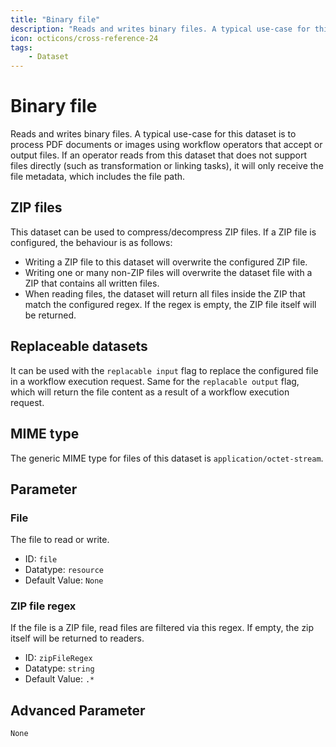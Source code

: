 ```yaml
---
title: "Binary file"
description: "Reads and writes binary files. A typical use-case for this dataset is to process PDF documents or images."
icon: octicons/cross-reference-24
tags: 
    - Dataset
---
```

# Binary file
<!-- This file was generated - DO NOT CHANGE IT MANUALLY -->



Reads and writes binary files. A typical use-case for this dataset is to process PDF documents or images using workflow operators that accept or output files. If an operator reads from this dataset that does not support files directly (such as transformation or linking tasks), it will only receive the file metadata, which includes the file path.

## ZIP files

This dataset can be used to compress/decompress ZIP files. If a ZIP file is configured, the behaviour is as follows:
- Writing a ZIP file to this dataset will overwrite the configured ZIP file.
- Writing one or many non-ZIP files will overwrite the dataset file with a ZIP that contains all written files.
- When reading files, the dataset will return all files inside the ZIP that match the configured regex. If the regex is empty, the ZIP file itself will be returned.

## Replaceable datasets

It can be used with the `replacable input` flag to replace the configured file in a workflow execution request.
Same for the `replacable output` flag, which will return the file content as a result of a workflow execution request.

## MIME type

The generic MIME type for files of this dataset is `application/octet-stream`.


## Parameter

### File

The file to read or write.

- ID: `file`
- Datatype: `resource`
- Default Value: `None`



### ZIP file regex

If the file is a ZIP file, read files are filtered via this regex. If empty, the zip itself will be returned to readers.

- ID: `zipFileRegex`
- Datatype: `string`
- Default Value: `.*`





## Advanced Parameter

`None`